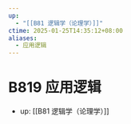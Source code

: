 ```yaml
---
up:
  - "[[B81 逻辑学（论理学）]]"
ctime: 2025-01-25T14:35:12+08:00
aliases:
  - 应用逻辑
---
```


# B819 应用逻辑

- up: [[B81 逻辑学（论理学）]]
